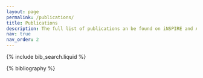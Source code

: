 ```yaml
---
layout: page
permalink: /publications/
title: Publications
description: The full list of publications an be found on iNSPIRE and ArXiv. Authors appear in alphabetical order.
nav: true
nav_order: 2
---
```


<!-- _pages/publications.md -->

<!-- Bibsearch Feature -->

{% include bib_search.liquid %}

<div class="publications">

{% bibliography %}

</div>
